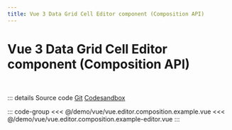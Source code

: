 ```yaml
---
title: Vue 3 Data Grid Cell Editor component (Composition API)
---
```



# Vue 3 Data Grid Cell Editor component (Composition API)

<br />

<script setup lang="ts">
import Example from '@/demo/vue/vue.editor.composition.example.vue';
</script>

<div class="example-container">
<Example />
</div>

::: details <span class="source-btn">Source code</span> <span class="external"> [Git](https://github.com/revolist/revogrid-docs/tree/main/demo/vue/vue.editor.composition.example.vue) [Codesandbox](https://codesandbox.io/p/sandbox/rg-editor-vue-3-composition-api-sl8vvw) </span>


::: code-group
<<< @/demo/vue/vue.editor.composition.example.vue
<<< @/demo/vue/vue.editor.composition.example-editor.vue
:::
